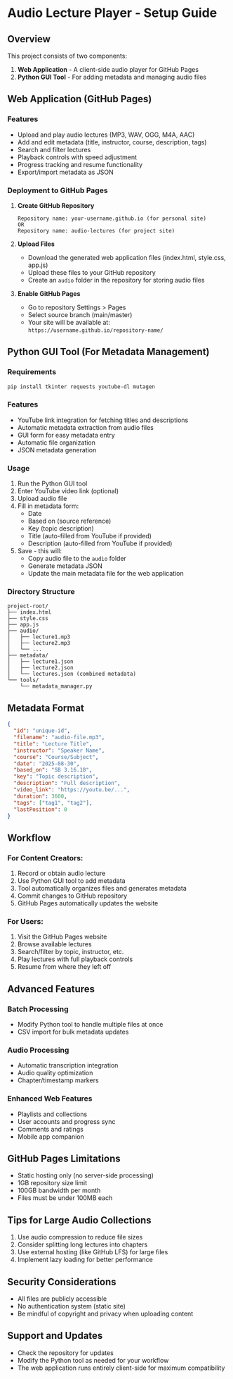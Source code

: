 # Audio Lecture Player - Setup Guide

## Overview
This project consists of two components:
1. **Web Application** - A client-side audio player for GitHub Pages
2. **Python GUI Tool** - For adding metadata and managing audio files

## Web Application (GitHub Pages)

### Features
- Upload and play audio lectures (MP3, WAV, OGG, M4A, AAC)
- Add and edit metadata (title, instructor, course, description, tags)
- Search and filter lectures
- Playback controls with speed adjustment
- Progress tracking and resume functionality
- Export/import metadata as JSON

### Deployment to GitHub Pages

1. **Create GitHub Repository**
   ```
   Repository name: your-username.github.io (for personal site)
   OR
   Repository name: audio-lectures (for project site)
   ```

2. **Upload Files**
   - Download the generated web application files (index.html, style.css, app.js)
   - Upload these files to your GitHub repository
   - Create an `audio` folder in the repository for storing audio files

3. **Enable GitHub Pages**
   - Go to repository Settings > Pages
   - Select source branch (main/master)
   - Your site will be available at: `https://username.github.io/repository-name/`

## Python GUI Tool (For Metadata Management)

### Requirements
```bash
pip install tkinter requests youtube-dl mutagen
```

### Features
- YouTube link integration for fetching titles and descriptions
- Automatic metadata extraction from audio files
- GUI form for easy metadata entry
- Automatic file organization
- JSON metadata generation

### Usage
1. Run the Python GUI tool
2. Enter YouTube video link (optional)
3. Upload audio file
4. Fill in metadata form:
   - Date
   - Based on (source reference)
   - Key (topic description)
   - Title (auto-filled from YouTube if provided)
   - Description (auto-filled from YouTube if provided)
5. Save - this will:
   - Copy audio file to the `audio` folder
   - Generate metadata JSON
   - Update the main metadata file for the web application

### Directory Structure
```
project-root/
├── index.html
├── style.css
├── app.js
├── audio/
│   ├── lecture1.mp3
│   ├── lecture2.mp3
│   └── ...
├── metadata/
│   ├── lecture1.json
│   ├── lecture2.json
│   └── lectures.json (combined metadata)
└── tools/
    └── metadata_manager.py
```

## Metadata Format
```json
{
  "id": "unique-id",
  "filename": "audio-file.mp3",
  "title": "Lecture Title",
  "instructor": "Speaker Name",
  "course": "Course/Subject",
  "date": "2025-08-30",
  "based_on": "SB 3.16.18",
  "key": "Topic description",
  "description": "Full description",
  "video_link": "https://youtu.be/...",
  "duration": 3600,
  "tags": ["tag1", "tag2"],
  "lastPosition": 0
}
```

## Workflow

### For Content Creators:
1. Record or obtain audio lecture
2. Use Python GUI tool to add metadata
3. Tool automatically organizes files and generates metadata
4. Commit changes to GitHub repository
5. GitHub Pages automatically updates the website

### For Users:
1. Visit the GitHub Pages website
2. Browse available lectures
3. Search/filter by topic, instructor, etc.
4. Play lectures with full playback controls
5. Resume from where they left off

## Advanced Features

### Batch Processing
- Modify Python tool to handle multiple files at once
- CSV import for bulk metadata updates

### Audio Processing
- Automatic transcription integration
- Audio quality optimization
- Chapter/timestamp markers

### Enhanced Web Features
- Playlists and collections
- User accounts and progress sync
- Comments and ratings
- Mobile app companion

## GitHub Pages Limitations
- Static hosting only (no server-side processing)
- 1GB repository size limit
- 100GB bandwidth per month
- Files must be under 100MB each

## Tips for Large Audio Collections
1. Use audio compression to reduce file sizes
2. Consider splitting long lectures into chapters
3. Use external hosting (like GitHub LFS) for large files
4. Implement lazy loading for better performance

## Security Considerations
- All files are publicly accessible
- No authentication system (static site)
- Be mindful of copyright and privacy when uploading content

## Support and Updates
- Check the repository for updates
- Modify the Python tool as needed for your workflow
- The web application runs entirely client-side for maximum compatibility
